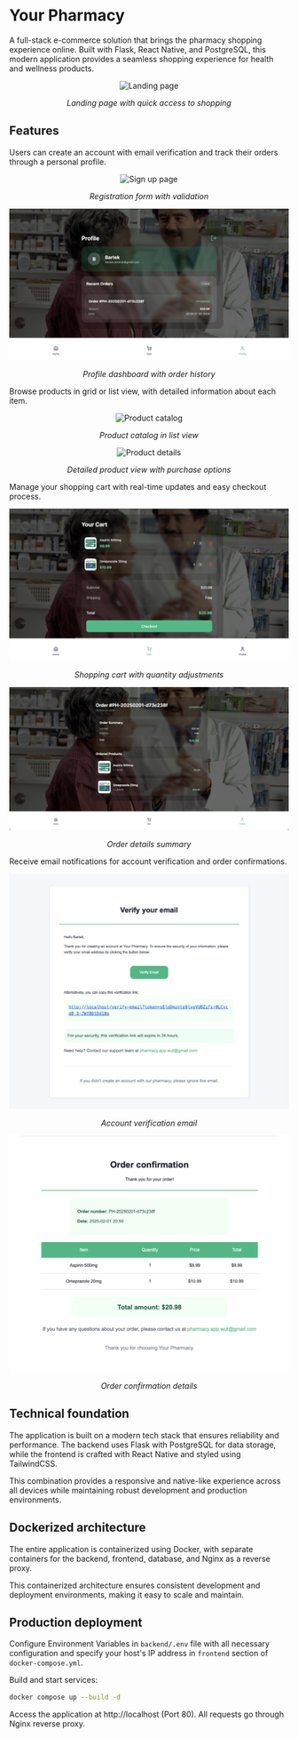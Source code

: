 # Your Pharmacy

A full-stack e-commerce solution that brings the pharmacy shopping experience online. Built with Flask, React Native, and PostgreSQL, this modern application provides a seamless shopping experience for health and wellness products.

<div align="center">
  <img src="./images/view-index.png" alt="Landing page">
  <p><em>Landing page with quick access to shopping</em></p>
</div>

## Features

Users can create an account with email verification and track their orders through a personal profile.

<div align="center">
  <img src="./images/view-sign-up.png" alt="Sign up page">
  <p><em>Registration form with validation</em></p>
</div>

<div align="center">
  <img src="./images/view-profile.png" alt="User profile dashboard">
  <p><em>Profile dashboard with order history</em></p>
</div>

Browse products in grid or list view, with detailed information about each item.

<div align="center">
  <img src="./images/view-home-list.png" alt="Product catalog">
  <p><em>Product catalog in list view</em></p>
</div>

<div align="center">
  <img src="./images/view-product-details.png" alt="Product details">
  <p><em>Detailed product view with purchase options</em></p>
</div>

Manage your shopping cart with real-time updates and easy checkout process.

<div align="center">
  <img src="./images/view-cart.png" alt="Shopping cart">
  <p><em>Shopping cart with quantity adjustments</em></p>
</div>

<div align="center">
  <img src="./images/view-order-details.png" alt="Order details">
  <p><em>Order details summary</em></p>
</div>

Receive email notifications for account verification and order confirmations.

<div align="center">
  <img src="./images/email-verification.png" alt="Email verification">
  <p><em>Account verification email</em></p>
</div>

<div align="center">
  <img src="./images/email-order-confirmation.png" alt="Order confirmation email">
  <p><em>Order confirmation details</em></p>
</div>

## Technical foundation

The application is built on a modern tech stack that ensures reliability and performance. The backend uses Flask with PostgreSQL for data storage, while the frontend is crafted with React Native and styled using TailwindCSS.

This combination provides a responsive and native-like experience across all devices while maintaining robust development and production environments.

## Dockerized architecture

The entire application is containerized using Docker, with separate containers for the backend, frontend, database, and Nginx as a reverse proxy.

This containerized architecture ensures consistent development and deployment environments, making it easy to scale and maintain.

## Production deployment

Configure Environment Variables in `backend/.env` file with all necessary configuration and specify your host's IP address in `frontend` section of `docker-compose.yml`.

Build and start services:

```bash
docker compose up --build -d
```

Access the application at http://localhost (Port 80). All requests go through Nginx reverse proxy.
